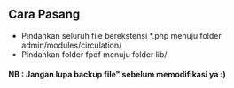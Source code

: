 ## Cara Pasang
* Pindahkan seluruh file berekstensi *.php menuju folder admin/modules/circulation/
* Pindahkan folder fpdf menuju folder lib/

#### NB : Jangan lupa backup file" sebelum memodifikasi ya :)